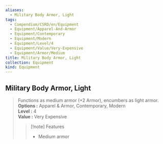 ```yaml
---
aliases:
  - Military Body Armor, Light
tags:
  - Compendium/CSRD/en/Equipment
  - Equipment/Apparel-And-Armor
  - Equipment/Contemporary
  - Equipment/Modern
  - Equipment/Level/4
  - Equipment/Value/Very-Expensive
  - Equipment/Armor/Medium
title: Military Body Armor, Light
collection: Equipment
kind: Equipment
---
```

## Military Body Armor, Light  
  
>Functions as medium armor (+2 Armor), encumbers as light armor.  
> **Options :** Apparel & Armor, Contemporary, Modern  
> **Level :** 4  
> **Value :** Very Expensive  
>>[!note] Features  
>> - Medium armor